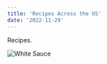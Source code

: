 ```yaml
---
title: 'Recipes Across the US'
date: '2022-11-29'
---
```


Recipes.

![White Sauce](/images/white_sauce.jpg 'White Sauce')

